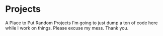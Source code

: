 # Projects
A Place to Put Random Projects
I'm going to just dump a ton of code here while I work on things. Please excuse my mess. Thank you. 

